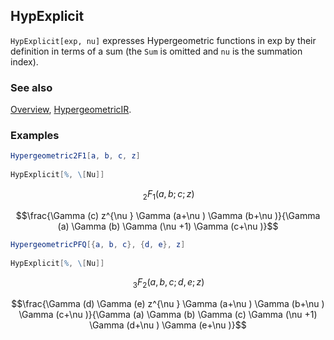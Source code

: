 ## HypExplicit

`HypExplicit[exp, nu]` expresses Hypergeometric functions in exp by their definition in terms of a sum (the `Sum` is omitted and `nu` is the summation index).

### See also

[Overview](Extra/FeynCalc.md), [HypergeometricIR](HypergeometricIR.md).

### Examples

```mathematica
Hypergeometric2F1[a, b, c, z] 
 
HypExplicit[%, \[Nu]]
```

$$\, _2F_1(a,b;c;z)$$

$$\frac{\Gamma (c) z^{\nu } \Gamma (a+\nu ) \Gamma (b+\nu )}{\Gamma (a) \Gamma (b) \Gamma (\nu +1) \Gamma (c+\nu )}$$

```mathematica
HypergeometricPFQ[{a, b, c}, {d, e}, z] 
 
HypExplicit[%, \[Nu]]
```

$$\, _3F_2(a,b,c;d,e;z)$$

$$\frac{\Gamma (d) \Gamma (e) z^{\nu } \Gamma (a+\nu ) \Gamma (b+\nu ) \Gamma (c+\nu )}{\Gamma (a) \Gamma (b) \Gamma (c) \Gamma (\nu +1) \Gamma (d+\nu ) \Gamma (e+\nu )}$$